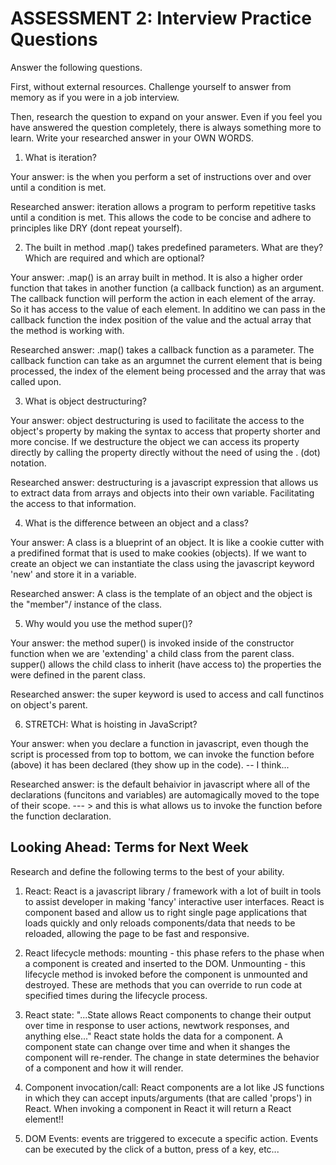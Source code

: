 # ASSESSMENT 2: Interview Practice Questions

Answer the following questions.

First, without external resources. Challenge yourself to answer from memory as if you were in a job interview.

Then, research the question to expand on your answer. Even if you feel you have answered the question completely, there is always something more to learn. Write your researched answer in your OWN WORDS.

1. What is iteration?

  Your answer: is the when you perform a set of instructions over and over until a condition is met.

  Researched answer: iteration allows a program to perform repetitive tasks until a condition is met. This allows the code to be concise and adhere to principles like DRY (dont repeat yourself).



2. The built in method .map() takes predefined parameters. What are they? Which are required and which are optional?

  Your answer: .map() is an array built in method. It is also a higher order function that takes in another function (a callback function) as an argument. The callback function will perform the action in each element of the array. So it has access to the value of each element. In additino we can pass in the callback function the index position of the value and the actual array that the method is working with.

  Researched answer: .map() takes a callback function as a parameter. The callback function can take as an argumnet the current element that is being processed, the index of the element being processed and the array that was called upon.



3. What is object destructuring?

  Your answer: object destructuring is used to facilitate the access to the object's property by making the syntax to access that property shorter and more concise. If we destructure the object we can access its property directly by calling the property directly without the need of using the . (dot) notation.

  Researched answer: destructuring is a javascript expression that allows us to extract data from arrays and objects into their own variable. Facilitating the access to that information.



4. What is the difference between an object and a class?

  Your answer: A class is a blueprint of an object. It is like a cookie cutter with a predifined format that is used to make cookies (objects). If we want to create an object we can instantiate the class using the javascript keyword 'new' and store it in a variable. 

  Researched answer: A class is the template of an object and the object is the "member"/ instance of the class.



5. Why would you use the method super()?

  Your answer: the method super() is invoked inside of the constructor function when we are 'extending' a child class from the parent class. supper() allows the child class to inherit (have access to) the properties the were defined in the parent class.

  Researched answer: the super keyword is used to access and call functinos on object's parent.



6. STRETCH: What is hoisting in JavaScript?

  Your answer: when you declare a function in javascript, even though the script is processed from top to bottom, we can invoke the function before (above) it has been declared (they show up in the code). -- I think...

  Researched answer: is the default behaivior in javascript where all of the declarations (funcitons and variables) are automagically moved to the tope of their scope. --- > and this is what allows us to invoke the function before the function declaration.



## Looking Ahead: Terms for Next Week

Research and define the following terms to the best of your ability.

1. React: React is a javascript library / framework with a lot of built in tools to assist developer in making 'fancy' interactive user interfaces. React is component based and allow us to right single page applications that loads quickly and only reloads components/data that needs to be reloaded, allowing the page to be fast and responsive.

2. React lifecycle methods: mounting - this phase refers to the phase when a component is created and inserted to the DOM. Unmounting - this lifecycle method is invoked before the component is unmounted and destroyed. These are methods that you can override to run code at specified times during the lifecycle process.

3. React state: "...State allows React components to change their output over time in response to user actions, newtwork responses, and anything else..." React state holds the data for a component. A component state can change over time and when it shanges the component will re-render. The change in state determines the behavior of a component and how it will render.

4. Component invocation/call: React components are a lot like JS functions in which they can accept inputs/arguments (that are called 'props') in React. When invoking a component in React it will return a React element!!

5. DOM Events: events are triggered to excecute a specific action. Events can be executed by the click of a button, press of a key, etc...
